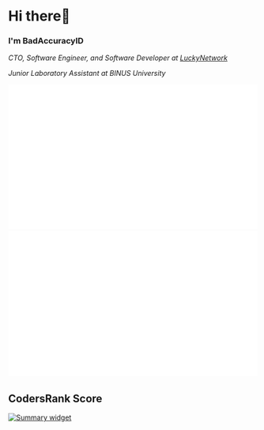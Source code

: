 # Hi there👋
### I'm BadAccuracyID
*CTO, Software Engineer, and Software Developer at [LuckyNetwork](https://github.com/Lucky-Development-Department)*

*Junior Laboratory Assistant at BINUS University*

![](https://github.com/BadAccuracyID/github-stats/blob/master/generated/overview.svg)
![](https://github.com/BadAccuracyID/github-stats/blob/master/generated/languages.svg)

## CodersRank Score
[![Summary widget](https://cr-ss-service.azurewebsites.net/api/ScreenShot?widget=summary&username=badaccuracyid&show-header=true)](https://profile.codersrank.io/user/badaccuracyid)
